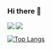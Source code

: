 ### Hi there 👋

<img src="https://bad-apple-github-readme.vercel.app/api?show_icons=true&username=Ariel-levi">

<!-- [![GitHub Streak](http://github-readme-streak-stats.herokuapp.com?user=Ariel-levi)](https://git.io/streak-stats) -->

<!-- https://github.com/NatiRonen/ShipMarket -->
<a href="https://github.com/NatiRonen/ShipMarket">
  <img align="left" src="https://github-readme-stats.vercel.app/api/pin/?username=NatiRonen&repo=ShipMarket" />
</a>

[![Top Langs](https://github-readme-stats.vercel.app/api/top-langs/?username=Ariel-levi&layout=compact)](https://github.com/anuraghazra/github-readme-stats)

<!-- <details>
<summary>:trophy: Github Stats</summary>
<img src="https://bad-apple-github-readme.vercel.app/api?show_bg=1&username=Ariel-levi">
<img src="https://github-profile-trophy.vercel.app/?username=Ariel-levi">
</details> -->

<!--
**Ariel-levi/Ariel-levi** is a ✨ _special_ ✨ repository because its `README.md` (this file) appears on your GitHub profile.

Here are some ideas to get you started:

- 🔭 I’m currently working on ...
- 🌱 I’m currently learning ...
- 👯 I’m looking to collaborate on ...
- 🤔 I’m looking for help with ...
- 💬 Ask me about ...
- 📫 How to reach me: ...
- 😄 Pronouns: ...
- ⚡ Fun fact: ...
-->

